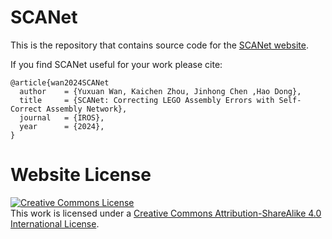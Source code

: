 # SCANet

This is the repository that contains source code for the [SCANet website](https://scanet-iros2024.github.io/).


If you find SCANet useful for your work please cite:
```
@article{wan2024SCANet
  author    = {Yuxuan Wan, Kaichen Zhou, Jinhong Chen ,Hao Dong},
  title     = {SCANet: Correcting LEGO Assembly Errors with Self-Correct Assembly Network},
  journal   = {IROS},
  year      = {2024},
}
```

# Website License
<a rel="license" href="http://creativecommons.org/licenses/by-sa/4.0/"><img alt="Creative Commons License" style="border-width:0" src="https://i.creativecommons.org/l/by-sa/4.0/88x31.png" /></a><br />This work is licensed under a <a rel="license" href="http://creativecommons.org/licenses/by-sa/4.0/">Creative Commons Attribution-ShareAlike 4.0 International License</a>.
